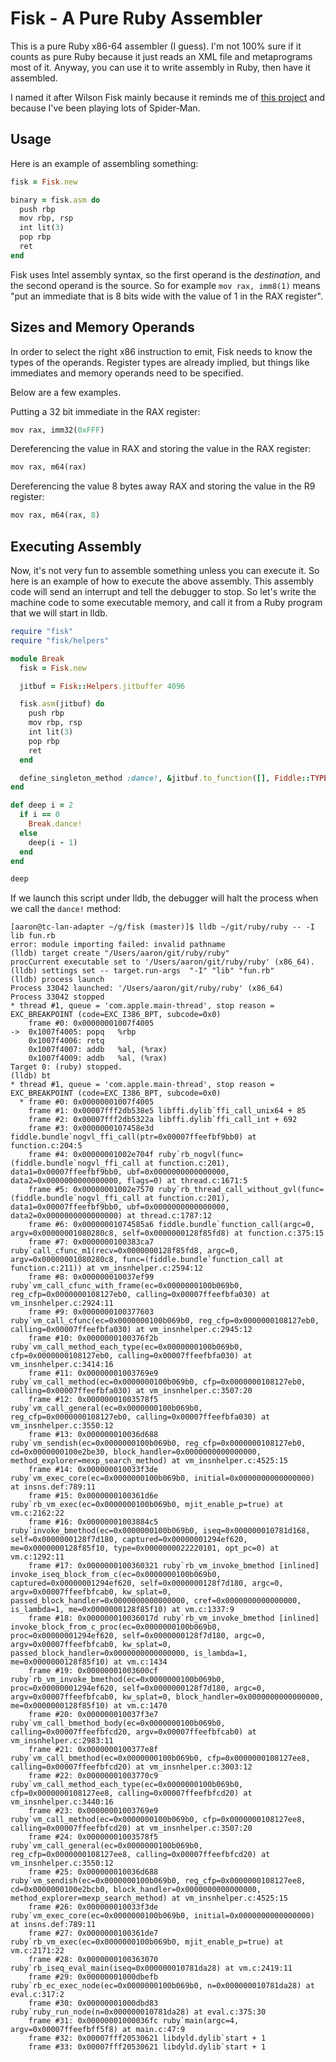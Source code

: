 # Fisk - A Pure Ruby Assembler

This is a pure Ruby x86-64 assembler (I guess).  I'm not 100% sure if it counts
as pure Ruby because it just reads an XML file and metaprograms most of it.
Anyway, you can use it to write assembly in Ruby, then have it assembled.

I named it after Wilson Fisk mainly because it reminds me of [this
project](https://github.com/seattlerb/wilson) and because I've been playing
lots of Spider-Man.

## Usage

Here is an example of assembling something:

```ruby
fisk = Fisk.new

binary = fisk.asm do
  push rbp
  mov rbp, rsp
  int lit(3)
  pop rbp
  ret
end
```

Fisk uses Intel assembly syntax, so the first operand is the *destination*, and
the second operand is the source.  So for example `mov rax, imm8(1)` means "put
an immediate that is 8 bits wide with the value of 1 in the RAX register".

## Sizes and Memory Operands

In order to select the right x86 instruction to emit, Fisk needs to know the
types of the operands.  Register types are already implied, but things like
immediates and memory operands need to be specified.

Below are a few examples.

Putting a 32 bit immediate in the RAX register:

```ruby
mov rax, imm32(0xFFF)
```

Dereferencing the value in RAX and storing the value in the RAX register:

```ruby
mov rax, m64(rax)
```

Dereferencing the value 8 bytes away RAX and storing the value in the R9 register:

```ruby
mov rax, m64(rax, 8)
```

## Executing Assembly

Now, it's not very fun to assemble something unless you can execute it.  So
here is an example of how to execute the above assembly.  This assembly code
will send an interrupt and tell the debugger to stop.  So let's write the
machine code to some executable memory, and call it from a Ruby program that we
will start in lldb.

```ruby
require "fisk"
require "fisk/helpers"

module Break
  fisk = Fisk.new

  jitbuf = Fisk::Helpers.jitbuffer 4096

  fisk.asm(jitbuf) do
    push rbp
    mov rbp, rsp
    int lit(3)
    pop rbp
    ret
  end

  define_singleton_method :dance!, &jitbuf.to_function([], Fiddle::TYPE_VOID)
end

def deep i = 2
  if i == 0
    Break.dance!
  else
    deep(i - 1)
  end
end

deep
```

If we launch this script under lldb, the debugger will halt the process when we call the `dance!` method:

```
[aaron@tc-lan-adapter ~/g/fisk (master)]$ lldb ~/git/ruby/ruby -- -I lib fun.rb
error: module importing failed: invalid pathname
(lldb) target create "/Users/aaron/git/ruby/ruby"
procCurrent executable set to '/Users/aaron/git/ruby/ruby' (x86_64).
(lldb) settings set -- target.run-args  "-I" "lib" "fun.rb"
(lldb) process launch
Process 33042 launched: '/Users/aaron/git/ruby/ruby' (x86_64)
Process 33042 stopped
* thread #1, queue = 'com.apple.main-thread', stop reason = EXC_BREAKPOINT (code=EXC_I386_BPT, subcode=0x0)
    frame #0: 0x00000001007f4005
->  0x1007f4005: popq   %rbp
    0x1007f4006: retq   
    0x1007f4007: addb   %al, (%rax)
    0x1007f4009: addb   %al, (%rax)
Target 0: (ruby) stopped.
(lldb) bt
* thread #1, queue = 'com.apple.main-thread', stop reason = EXC_BREAKPOINT (code=EXC_I386_BPT, subcode=0x0)
  * frame #0: 0x00000001007f4005
    frame #1: 0x00007fff2db538e5 libffi.dylib`ffi_call_unix64 + 85
    frame #2: 0x00007fff2db5322a libffi.dylib`ffi_call_int + 692
    frame #3: 0x0000000107458e3d fiddle.bundle`nogvl_ffi_call(ptr=0x00007ffeefbf9bb0) at function.c:204:5
    frame #4: 0x00000001002e704f ruby`rb_nogvl(func=(fiddle.bundle`nogvl_ffi_call at function.c:201), data1=0x00007ffeefbf9bb0, ubf=0x0000000000000000, data2=0x0000000000000000, flags=0) at thread.c:1671:5
    frame #5: 0x00000001002e7570 ruby`rb_thread_call_without_gvl(func=(fiddle.bundle`nogvl_ffi_call at function.c:201), data1=0x00007ffeefbf9bb0, ubf=0x0000000000000000, data2=0x0000000000000000) at thread.c:1787:12
    frame #6: 0x00000001074585a6 fiddle.bundle`function_call(argc=0, argv=0x00000001080280c8, self=0x0000000128f85fd8) at function.c:375:15
    frame #7: 0x0000000100383ca7 ruby`call_cfunc_m1(recv=0x0000000128f85fd8, argc=0, argv=0x00000001080280c8, func=(fiddle.bundle`function_call at function.c:211)) at vm_insnhelper.c:2594:12
    frame #8: 0x000000010037ef99 ruby`vm_call_cfunc_with_frame(ec=0x0000000100b069b0, reg_cfp=0x0000000108127eb0, calling=0x00007ffeefbfa030) at vm_insnhelper.c:2924:11
    frame #9: 0x0000000100377603 ruby`vm_call_cfunc(ec=0x0000000100b069b0, reg_cfp=0x0000000108127eb0, calling=0x00007ffeefbfa030) at vm_insnhelper.c:2945:12
    frame #10: 0x0000000100376f2b ruby`vm_call_method_each_type(ec=0x0000000100b069b0, cfp=0x0000000108127eb0, calling=0x00007ffeefbfa030) at vm_insnhelper.c:3414:16
    frame #11: 0x00000001003769e9 ruby`vm_call_method(ec=0x0000000100b069b0, cfp=0x0000000108127eb0, calling=0x00007ffeefbfa030) at vm_insnhelper.c:3507:20
    frame #12: 0x00000001003578f5 ruby`vm_call_general(ec=0x0000000100b069b0, reg_cfp=0x0000000108127eb0, calling=0x00007ffeefbfa030) at vm_insnhelper.c:3550:12
    frame #13: 0x000000010036d688 ruby`vm_sendish(ec=0x0000000100b069b0, reg_cfp=0x0000000108127eb0, cd=0x0000000100e2be30, block_handler=0x0000000000000000, method_explorer=mexp_search_method) at vm_insnhelper.c:4525:15
    frame #14: 0x000000010033f3de ruby`vm_exec_core(ec=0x0000000100b069b0, initial=0x0000000000000000) at insns.def:789:11
    frame #15: 0x0000000100361d6e ruby`rb_vm_exec(ec=0x0000000100b069b0, mjit_enable_p=true) at vm.c:2162:22
    frame #16: 0x00000001003884c5 ruby`invoke_bmethod(ec=0x0000000100b069b0, iseq=0x000000010781d168, self=0x0000000128f7d180, captured=0x00000001294ef620, me=0x0000000128f85f10, type=0x0000000022220101, opt_pc=0) at vm.c:1292:11
    frame #17: 0x0000000100360321 ruby`rb_vm_invoke_bmethod [inlined] invoke_iseq_block_from_c(ec=0x0000000100b069b0, captured=0x00000001294ef620, self=0x0000000128f7d180, argc=0, argv=0x00007ffeefbfcab0, kw_splat=0, passed_block_handler=0x0000000000000000, cref=0x0000000000000000, is_lambda=1, me=0x0000000128f85f10) at vm.c:1337:9
    frame #18: 0x000000010036017d ruby`rb_vm_invoke_bmethod [inlined] invoke_block_from_c_proc(ec=0x0000000100b069b0, proc=0x00000001294ef620, self=0x0000000128f7d180, argc=0, argv=0x00007ffeefbfcab0, kw_splat=0, passed_block_handler=0x0000000000000000, is_lambda=1, me=0x0000000128f85f10) at vm.c:1434
    frame #19: 0x00000001003600cf ruby`rb_vm_invoke_bmethod(ec=0x0000000100b069b0, proc=0x00000001294ef620, self=0x0000000128f7d180, argc=0, argv=0x00007ffeefbfcab0, kw_splat=0, block_handler=0x0000000000000000, me=0x0000000128f85f10) at vm.c:1470
    frame #20: 0x000000010037f3e7 ruby`vm_call_bmethod_body(ec=0x0000000100b069b0, calling=0x00007ffeefbfcd20, argv=0x00007ffeefbfcab0) at vm_insnhelper.c:2983:11
    frame #21: 0x0000000100377e8f ruby`vm_call_bmethod(ec=0x0000000100b069b0, cfp=0x0000000108127ee8, calling=0x00007ffeefbfcd20) at vm_insnhelper.c:3003:12
    frame #22: 0x00000001003770c9 ruby`vm_call_method_each_type(ec=0x0000000100b069b0, cfp=0x0000000108127ee8, calling=0x00007ffeefbfcd20) at vm_insnhelper.c:3440:16
    frame #23: 0x00000001003769e9 ruby`vm_call_method(ec=0x0000000100b069b0, cfp=0x0000000108127ee8, calling=0x00007ffeefbfcd20) at vm_insnhelper.c:3507:20
    frame #24: 0x00000001003578f5 ruby`vm_call_general(ec=0x0000000100b069b0, reg_cfp=0x0000000108127ee8, calling=0x00007ffeefbfcd20) at vm_insnhelper.c:3550:12
    frame #25: 0x000000010036d688 ruby`vm_sendish(ec=0x0000000100b069b0, reg_cfp=0x0000000108127ee8, cd=0x0000000100e2bcb0, block_handler=0x0000000000000000, method_explorer=mexp_search_method) at vm_insnhelper.c:4525:15
    frame #26: 0x000000010033f3de ruby`vm_exec_core(ec=0x0000000100b069b0, initial=0x0000000000000000) at insns.def:789:11
    frame #27: 0x0000000100361de7 ruby`rb_vm_exec(ec=0x0000000100b069b0, mjit_enable_p=true) at vm.c:2171:22
    frame #28: 0x0000000100363070 ruby`rb_iseq_eval_main(iseq=0x000000010781da28) at vm.c:2419:11
    frame #29: 0x00000001000dbefb ruby`rb_ec_exec_node(ec=0x0000000100b069b0, n=0x000000010781da28) at eval.c:317:2
    frame #30: 0x00000001000dbd83 ruby`ruby_run_node(n=0x000000010781da28) at eval.c:375:30
    frame #31: 0x00000001000036fc ruby`main(argc=4, argv=0x00007ffeefbff5f8) at main.c:47:9
    frame #32: 0x00007fff20530621 libdyld.dylib`start + 1
    frame #33: 0x00007fff20530621 libdyld.dylib`start + 1
```
